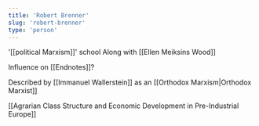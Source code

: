 ```yaml
---
title: 'Robert Brenner'
slug: 'robert-brenner'
type: 'person'
---
```


'[[political Marxism]]' school
Along with [[Ellen Meiksins Wood]]

Influence on [[Endnotes]]? 

Described by [[Immanuel Wallerstein]] as an [[Orthodox Marxism|Orthodox Marxist]]

[[Agrarian Class Structure and Economic Development in Pre-Industrial Europe]]
